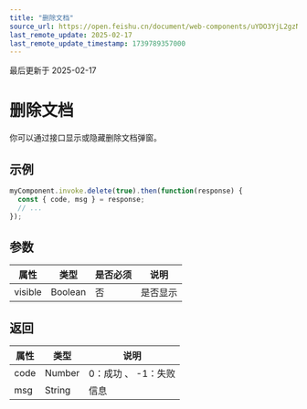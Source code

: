 ```yaml
---
title: "删除文档"
source_url: https://open.feishu.cn/document/web-components/uYDO3YjL2gzN24iN3cjN/old-docs-component/old-invoke-api/old-delete
last_remote_update: 2025-02-17
last_remote_update_timestamp: 1739789357000
---
```

最后更新于 2025-02-17

# 删除文档
你可以通过接口显示或隐藏删除文档弹窗。
## 示例
```js
myComponent.invoke.delete(true).then(function(response) {
  const { code, msg } = response;
  // ...
});
```

## 参数
|属性|	类型|	是否必须	|说明|
| ---|----- | -------|------ | 
|visible|	Boolean	|否|	是否显示

## 返回
|属性|	类型|	说明|
| ---|----- | ------- | 
|code|	Number |	0：成功 、 -1：失败 |
|msg|	String |	信息 |
